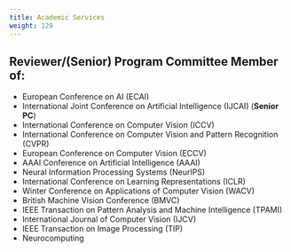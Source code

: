 ```yaml
---
title: Academic Services
weight: 129
---
```


## Reviewer/(Senior) Program Committee Member of:

- European Conference on AI (ECAI)
- International Joint Conference on Artificial Intelligence (IJCAI) (**Senior PC**)  
- International Conference on Computer Vision (ICCV)  
- International Conference on Computer Vision and Pattern Recognition (CVPR)  
- European Conference on Computer Vision (ECCV) 
- AAAI Conference on Artificial Intelligence (AAAI) 
- Neural Information Processing Systems (NeurIPS)
- International Conference on Learning Representations (ICLR)
- Winter Conference on Applications of Computer Vision (WACV)
- British Machine Vision Conference (BMVC) 
- IEEE Transaction on Pattern Analysis and Machine Intelligence (TPAMI)
- International Journal of Computer Vision (IJCV) 
- IEEE Transaction on Image Processing (TIP) 
- Neurocomputing 
